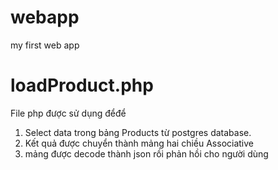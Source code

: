 # webapp
my first web app

# loadProduct.php
File php được sử dụng đểđể
1. Select data trong bảng Products từ postgres database. 
2. Kết quả được chuyển thành mảng hai chiều Associative 
3. mảng được decode thành json rồi phản hồi cho người dùng

